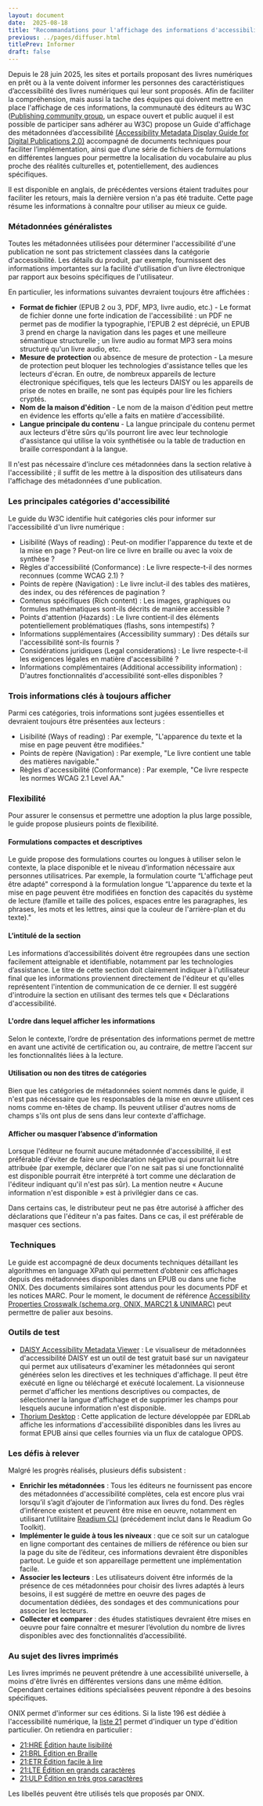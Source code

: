 ```yaml
---
layout: document
date:  2025-08-18
title: "Recommandations pour l'affichage des informations d'accessibilité"
previous: ../pages/diffuser.html
titlePrev: Informer
draft: false
---
```


<div markdown="1" id="principes">

Depuis le 28 juin 2025, les sites et portails proposant des livres numériques en prêt ou à la vente doivent informer les personnes des caractéristiques d’accessibilité des livres numériques qui leur sont proposés. Afin de faciliter la compréhension, mais aussi la tache des équipes qui doivent mettre en place l'affichage de ces informations, la communauté des éditeurs au W3C (<a href="https://www.w3.org/community/publishingcg/"><span lang="en">Publishing community group</span></a>, un espace ouvert et public auquel il est possible de participer sans adhérer au W3C) propose un Guide d'affichage des métadonnées d’accessibilité <a href="https://www.w3.org/publishing/a11y/metadata-display-guide/guidelines/"><span lang="en">(Accessibility Metadata Display Guide for Digital Publications 2.0)</span></a> accompagné de documents techniques pour faciliter l’implémentation, ainsi que d’une série de fichiers de formulations en différentes langues pour permettre la localisation du vocabulaire au plus proche des réalités culturelles et, potentiellement, des audiences spécifiques.

Il est disponible en anglais, de précédentes versions étaient traduites pour faciliter les retours, mais la dernière version n'a pas été traduite. Cette page résume les informations à connaître pour utiliser au mieux ce guide.

<h3>Métadonnées généralistes</h3>

Toutes les métadonnées utilisées pour déterminer l'accessibilité d'une publication ne sont pas strictement classées dans la catégorie d'accessibilité. Les détails du produit, par exemple, fournissent des informations importantes sur la facilité d'utilisation d'un livre électronique par rapport aux besoins spécifiques de l'utilisateur.

En particulier, les informations suivantes devraient toujours être affichées&nbsp;:

* **Format de fichier** (EPUB 2 ou 3, PDF, MP3, livre audio, etc.) - Le format de fichier donne une forte indication de l'accessibilité&nbsp;: un PDF ne permet pas de modifier la typographie, l'EPUB 2 est déprécié, un EPUB 3 prend en charge la navigation dans les pages et une meilleure sémantique structurelle ; un livre audio au format MP3 sera moins structuré qu'un livre audio, etc.
* **Mesure de protection** ou absence de mesure de protection - La mesure de protection peut bloquer les technologies d'assistance telles que les lecteurs d'écran. En outre, de nombreux appareils de lecture électronique spécifiques, tels que les lecteurs DAISY ou les appareils de prise de notes en braille, ne sont pas équipés pour lire les fichiers cryptés.
* **Nom de la maison d'édition** - Le nom de la maison d'édition peut mettre en évidence les efforts qu'elle a faits en matière d'accessibilité.
* **Langue principale du contenu** - La langue principale du contenu permet aux lecteurs d'être sûrs qu'ils pourront lire avec leur technologie d'assistance qui utilise la voix synthétisée ou la table de traduction en braille correspondant à la langue.

Il n'est pas nécessaire d'inclure ces métadonnées dans la section relative à l'accessibilité ; il suffit de les mettre à la disposition des utilisateurs dans l'affichage des métadonnées d'une publication.

<h3>Les principales catégories d'accessibilité</h3>

Le guide du W3C identifie huit catégories clés pour informer sur l'accessibilité d'un livre numérique&nbsp;:

* Lisibilité (<span lang="en">Ways of reading</span>)&nbsp;: Peut-on modifier l'apparence du texte et de la mise en page&nbsp;? Peut-on lire ce livre en braille ou avec la voix de synthèse&nbsp;?
* Règles d'accessibilité (<span lang="en">Conformance</span>)&nbsp;: Le livre respecte-t-il des normes reconnues (comme WCAG 2.1)&nbsp;?
* Points de repère (<span lang="en">Navigation</span>)&nbsp;: Le livre inclut-il des tables des matières, des index, ou des références de pagination&nbsp;?
* Contenus spécifiques (<span lang="en">Rich content</span>)&nbsp;: Les images, graphiques ou formules mathématiques sont-ils décrits de manière accessible&nbsp;?
* Points d'attention (<span lang="en">Hazards</span>)&nbsp;: Le livre contient-il des éléments potentiellement problématiques (flashs, sons intempestifs)&nbsp;?
* Informations supplémentaires (<span lang="en">Accessibility summary</span>)&nbsp;: Des détails sur l'accessibilité sont-ils fournis&nbsp;?
* Considérations juridiques (<span lang="en">Legal considerations</span>)&nbsp;: Le livre respecte-t-il les exigences légales en matière d'accessibilité&nbsp;?
* Informations complémentaires (<span lang="en">Additional accessibility information</span>)&nbsp;: D'autres fonctionnalités d'accessibilité sont-elles disponibles&nbsp;?

<h3>Trois informations clés à toujours afficher</h3>

Parmi ces catégories, trois informations sont jugées essentielles et devraient toujours être présentées aux lecteurs&nbsp;:
* Lisibilité (<span lang="en">Ways of reading</span>)&nbsp;: Par exemple, "L'apparence du texte et la mise en page peuvent être modifiées."
* Points de repère (<span lang="en">Navigation</span>)&nbsp;: Par exemple, "Le livre contient une table des matières navigable."
* Règles d'accessibilité (<span lang="en">Conformance</span>)&nbsp;: Par exemple, "Ce livre respecte les normes WCAG 2.1 Level AA."

<h3>Flexibilité</h3>

Pour assurer le consensus et permettre une adoption la plus large possible, le guide propose plusieurs points de flexibilité. 

<h4>Formulations compactes et descriptives</h4>

Le guide propose des formulations courtes ou longues à utiliser selon le contexte, la place disponible et le niveau d’information nécessaire aux personnes utilisatrices. Par exemple, la formulation courte “L'affichage peut être adapté" correspond à la formulation longue “L'apparence du texte et la mise en page peuvent être modifiées en fonction des capacités du système de lecture (famille et taille des polices, espaces entre les paragraphes, les phrases, les mots et les lettres, ainsi que la couleur de l'arrière-plan et du texte)."

<h4>L’intitulé de la section </h4>

Les informations d’accessibilités doivent être regroupées dans une section facilement atteignable et identifiable, notamment par les technologies d’assistance. Le titre de cette section doit  clairement indiquer à l'utilisateur final que les informations proviennent directement de l'éditeur et qu'elles représentent l'intention de communication de ce dernier. Il est suggéré d'introduire la section en utilisant des termes tels que « Déclarations d'accessibilité.

<h4>L'ordre dans lequel afficher les informations</h4>

Selon le contexte, l’ordre de présentation des informations permet de mettre en avant une activité de certification ou, au contraire, de mettre l’accent sur les fonctionnalités liées à la lecture. 

<h4>Utilisation ou non des titres de catégories</h4>

Bien que les catégories de métadonnées soient nommés dans le guide, il n'est pas nécessaire que les responsables de la mise en œuvre utilisent ces noms comme en-têtes de champ. Ils peuvent utiliser d'autres noms de champs s'ils ont plus de sens dans leur contexte d'affichage.

<h4>Afficher ou masquer l’absence d’information </h4>

Lorsque l'éditeur ne fournit aucune métadonnée d'accessibilité, il est préférable d'éviter de faire une déclaration négative qui pourrait lui être attribuée (par exemple, déclarer que l'on ne sait pas si une fonctionnalité est disponible pourrait être interprété à tort comme une déclaration de l'éditeur indiquant qu'il n'est pas sûr). La mention neutre « Aucune information n'est disponible » est à privilégier dans ce cas.

Dans certains cas, le distributeur peut ne pas être autorisé à afficher des déclarations que l'éditeur n'a pas faites. Dans ce cas, il est préférable de masquer ces sections.

<h3> Techniques</h3>
Le guide est accompagné de deux documents techniques détaillant les algorithmes en language XPath qui permettent d’obtenir ces affichages depuis des métadonnées disponibles dans un EPUB ou dans une fiche ONIX. Des documents similaires sont attendus pour les documents PDF et les notices MARC. Pour le moment, le document de référence <a href="https://w3c.github.io/a11y-discov-vocab/crosswalk/">Accessibility Properties Crosswalk (schema.org, ONIX, MARC21 & UNIMARC)</a> peut permettre de palier aux besoins. 

<h3>Outils de test</h3>

* <a href="https://daisy.github.io/a11y-meta-viewer/">DAISY Accessibility Metadata Viewer</a>&nbsp;: Le visualiseur de métadonnées d'accessibilité DAISY est un outil de test gratuit basé sur un navigateur qui permet aux utilisateurs d'examiner les métadonnées qui seront générées selon les directives et les techniques d'affichage. Il peut être exécuté en ligne ou téléchargé et exécuté localement. La visionneuse permet d'afficher les mentions descriptives ou compactes, de sélectionner la langue d'affichage et de supprimer les champs pour lesquels aucune information n'est disponible.
* <a href="https://thorium.edrlab.org/">Thorium Desktop</a>&nbsp;: Cette application de lecture développée par EDRLab affiche les informations d'accessibilité disponibles dans les livres au format EPUB ainsi que celles fournies via un flux de catalogue OPDS.

<h3>Les défis à relever</h3>

Malgré les progrès réalisés, plusieurs défis subsistent&nbsp;:

* **Enrichir les métadonnées**&nbsp;: Tous les éditeurs ne fournissent pas encore des métadonnées d'accessibilité complètes, cela est encore plus vrai lorsqu’il s’agit d’ajouter de l’information aux livres du fond. Des règles d’inférence existent et peuvent être mise en oeuvre, notamment en utilisant l’utilitaire <a href="https://github.com/readium/cli">Readium CLI</a> (précédement inclut dans le Readium Go Toolkit).
* **Implémenter le guide à tous les niveaux**&nbsp;: que ce soit sur un catalogue en ligne comportant des centaines de milliers de référence ou bien sur la page du site de l’éditeur, ces informations devraient être disponibles partout. Le guide et son appareillage permettent une implémentation facile.
* **Associer les lecteurs**&nbsp;: Les utilisateurs doivent être informés de la présence de ces métadonnées pour choisir des livres adaptés à leurs besoins, il est suggéré de mettre en oeuvre des pages de documentation dédiées, des sondages et des communications pour associer les lecteurs.
* **Collecter et comparer**&nbsp;: des études statistiques devraient être mises en oeuvre pour faire connaître et mesurer l’évolution du nombre de livres disponibles avec des fonctionnalités d’accessibilité. 


<h3>Au sujet des livres imprimés</h3>
<p>Les livres imprimés ne peuvent prétendre à une accessibilité universelle, à moins d'être livrés en différentes versions dans une même édition. Cependant certaines éditions spécialisées peuvent répondre à des besoins spécifiques. </p>
<p>ONIX permet d'informer sur ces éditions. Si la liste 196 est dédiée à l'accessibilité numérique, la <a href="https://ns.editeur.org/onix/fr/21">liste 21</a> permet d'indiquer un type d'édition particulier. On retiendra en particulier&#8239;:</p>

* <a href="https://ns.editeur.org/onix/fr/21/HRE">21:HRE Édition haute lisibilité</a>
* <a href="https://ns.editeur.org/onix/fr/21/BRL">21:BRL Édition en Braille</a>
* <a href="https://ns.editeur.org/onix/fr/21/ETR">21:ETR Édition facile à lire</a>
* <a href="https://ns.editeur.org/onix/fr/21/LTE">21:LTE Édition en grands caractères</a>
* <a href="https://ns.editeur.org/onix/fr/21/ULP">21:ULP Édition en très gros caractères</a>
  
<p>Les libellés peuvent être utilisés tels que proposés par ONIX.</p>

</div>